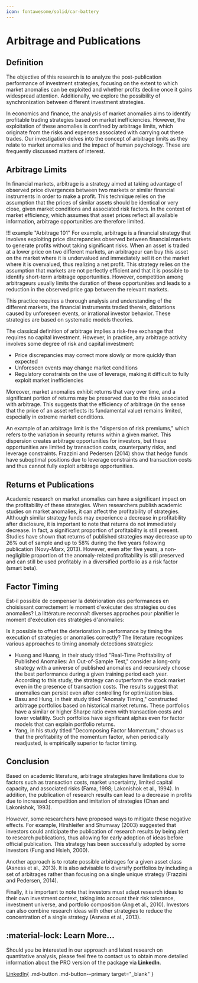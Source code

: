 ```yaml
---
icon: fontawesome/solid/car-battery
---
```

# Arbitrage and Publications

## Definition

The objective of this research is to analyze the post-publication performance of investment strategies, focusing on the extent to which market anomalies can be exploited and whether profits decline once it gains widespread attention. Additionally, we explore the possibility of synchronization between different investment strategies.

In economics and finance, the analysis of market anomalies aims to identify profitable trading strategies based on market inefficiencies. However, the exploitation of these anomalies is confined by arbitrage limits, which originate from the risks and expenses associated with carrying out these trades. Our investigation delves into the concept of arbitrage limits as they relate to market anomalies and the impact of human psychology. These are frequently discussed matters of interest.

## Arbitrage Limits

In financial markets, arbitrage is a strategy aimed at taking advantage of observed price divergences between two markets or similar financial instruments in order to make a profit. This technique relies on the assumption that the prices of similar assets should be identical or very close, given market conditions and associated risk factors. In the context of market efficiency, which assumes that asset prices reflect all available information, arbitrage opportunities are therefore limited.

!!! example "Arbitrage 101"
    For example, arbitrage is a financial strategy that involves exploiting price discrepancies observed between financial markets to generate profits without taking significant risks. When an asset is traded at a lower price on two different markets, an arbitrageur can buy this asset on the market where it is undervalued and immediately sell it on the market where it is overvalued, thus realizing a net profit. This strategy relies on the assumption that markets are not perfectly efficient and that it is possible to identify short-term arbitrage opportunities. However, competition among arbitrageurs usually limits the duration of these opportunities and leads to a reduction in the observed price gap between the relevant markets.

This practice requires a thorough analysis and understanding of the different markets, the financial instruments traded therein, distortions caused by unforeseen events, or irrational investor behavior. These strategies are based on systematic models theories.

The classical definition of arbitrage implies a risk-free exchange that requires no capital investment. However, in practice, any arbitrage activity involves some degree of risk and capital investment:

* Price discrepancies may correct more slowly or more quickly than expected
* Unforeseen events may change market conditions
* Regulatory constraints on the use of leverage, making it difficult to fully exploit market inefficiencies

Moreover, market anomalies exhibit returns that vary over time, and a significant portion of returns may be preserved due to the risks associated with arbitrage. This suggests that the efficiency of arbitrage (in the sense that the price of an asset reflects its fundamental value) remains limited, especially in extreme market conditions.

An example of an arbitrage limit is the "dispersion of risk premiums," which refers to the variation in security returns within a given market. This dispersion creates arbitrage opportunities for investors, but these opportunities are limited by transaction costs, counterparty risks, and leverage constraints. Frazzini and Pedersen (2014) show that hedge funds have suboptimal positions due to leverage constraints and transaction costs and thus cannot fully exploit arbitrage opportunities.

## Returns et Publications

 Academic research on market anomalies can have a significant impact on the profitability of these strategies. When researchers publish academic studies on market anomalies, it can affect the profitability of strategies. Although similar strategy funds may experience a decrease in profitability after disclosure, it is important to note that returns do not immediately decrease. In fact, a significant proportion of profitability is still present. Studies have shown that returns of published strategies may decrease up to 26% out of sample and up to 58% during the five years following publication (Novy-Marx, 2013). However, even after five years, a non-negligible proportion of the anomaly-related profitability is still preserved and can still be used profitably in a diversified portfolio as a risk factor (smart beta).

## Factor Timing

Est-il possible de compenser la détérioration des performances en choisissant correctement le moment d'exécuter des stratégies ou des anomalies? La littérature reconnaît diverses approches pour planifier le moment d'exécution des stratégies d'anomalies:

Is it possible to offset the deterioration in performance by timing the execution of strategies or anomalies correctly? The literature recognizes various approaches to timing anomaly detections strategies:

* Huang and Huang, in their study titled "Real-Time Profitability of Published Anomalies: An Out-of-Sample Test," consider a long-only strategy with a universe of published anomalies and recursively choose the best performance during a given training period each year. According to this study, the strategy can outperform the stock market even in the presence of transaction costs. The results suggest that anomalies can persist even after controlling for optimization bias.
* Basu and Hung, in their study titled "Anomaly Timing," constructed arbitrage portfolios based on historical market returns. These portfolios have a similar or higher Sharpe ratio even with transaction costs and lower volatility. Such portfolios have significant alphas even for factor models that can explain portfolio returns.
* Yang, in his study titled "Decomposing Factor Momentum," shows us that the profitability of the momentum factor, when periodically readjusted, is empirically superior to factor timing.

## Conclusion

Based on academic literature, arbitrage strategies have limitations due to factors such as transaction costs, market uncertainty, limited capital capacity, and associated risks (Fama, 1998; Lakonishok et al., 1994). In addition, the publication of research results can lead to a decrease in profits due to increased competition and imitation of strategies (Chan and Lakonishok, 1993).

However, some researchers have proposed ways to mitigate these negative effects. For example, Hirshleifer and Shumway (2003) suggested that investors could anticipate the publication of research results by being alert to research publications, thus allowing for early adoption of ideas before official publication. This strategy has been successfully adopted by some investors (Fung and Hsieh, 2000).

Another approach is to rotate possible arbitrages for a given asset class (Asness et al., 2013). It is also advisable to diversify portfolios by including a set of arbitrages rather than focusing on a single unique strategy (Frazzini and Pedersen, 2014).

Finally, it is important to note that investors must adapt research ideas to their own investment context, taking into account their risk tolerance, investment universe, and portfolio composition (Ang et al., 2010). Investors can also combine research ideas with other strategies to reduce the concentration of a single strategy (Asness et al., 2013).

## :material-lock: Learn More...

Should you be interested in our approach and latest research on quantitative analysis, please feel free to contact us to obtain more detailed information about the PRO version of the package via **LinkedIn**.

[LinkedIn](https://www.linkedin.com/in/j-mr/ ){ .md-button .md-button--primary target="_blank" }

